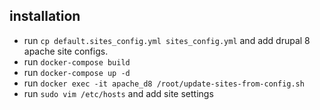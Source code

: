 ## installation
- run ```cp default.sites_config.yml sites_config.yml``` and add drupal 8 apache site configs.
- run ```docker-compose build```
- run ```docker-compose up -d ```
- run ```docker exec -it apache_d8 /root/update-sites-from-config.sh```
- run ```sudo vim /etc/hosts``` and add site settings

